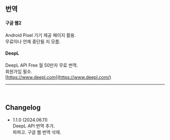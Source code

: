 ## 번역


#### 구글 웹2
Android Pixel 기기 제공 페이지 활용.   
무료이나 언제 중단될 지 모름.



#### DeepL
DeepL API Free 월 50만자 무료 번역.   
회원가입 필수.   
[https://www.deepl.com](https://www.deepl.com/)   

----
<br>

## Changelog
- 1.1.0 (2024.06.11)   
  DeepL API 번역 추가.   
  파파고. 구글 웹 번역 삭제.   

